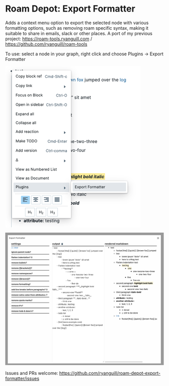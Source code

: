 # Roam Depot: Export Formatter

Adds a context menu option to export the selected node with various formatting options, such as removing roam specific syntax, making it suitable to share in emails, slack or other places. A port of my previous project: https://roam-tools.ryanguill.com / https://github.com/ryanguill/roam-tools

To use: select a node in your graph, right click and choose Plugins -> Export Formatter

![How to open the formatter](https://raw.githubusercontent.com/ryanguill/roam-depot-export-formatter/main/readme_assets/how-to-use-1.png "How to open the formatter")

![Formatter panel example](https://raw.githubusercontent.com/ryanguill/roam-depot-export-formatter/main/readme_assets/how-to-use-2.png "Formatter panel Example")

Issues and PRs welcome: https://github.com/ryanguill/roam-depot-export-formatter/issues
